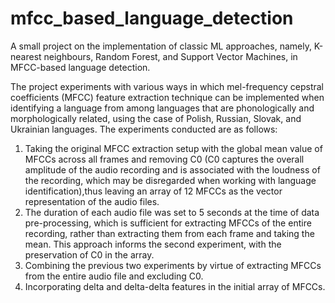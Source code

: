# mfcc_based_language_detection
A small project on the implementation of classic ML approaches, namely, K-nearest neighbours, Random Forest, and Support Vector Machines, in MFCC-based language detection.

The project experiments with various ways in which mel-frequency cepstral coefficients (MFCC) feature extraction technique can be implemented when identifying a language from among languages that are phonologically and morphologically related, using the case of Polish, Russian, Slovak, and Ukrainian languages. The experiments conducted are as follows:

1. Taking the original MFCC extraction setup with the global mean value of MFCCs across all frames and removing C0 (C0 captures the overall amplitude of the audio recording and is associated with the loudness of the recording, which may be disregarded when working with language identification),thus leaving an array of 12 MFCCs as the vector representation of the audio files.
2. The duration of each audio file was set to 5 seconds at the time of data pre-processing, which is sufficient for extracting MFCCs of the entire recording, rather than extracting them from each frame and taking the mean. This approach informs the second experiment, with the preservation of C0 in the array.
3. Combining the previous two experiments by virtue of extracting MFCCs from the entire audio file and excluding C0.
4. Incorporating delta and delta-delta features in the initial array of MFCCs.
